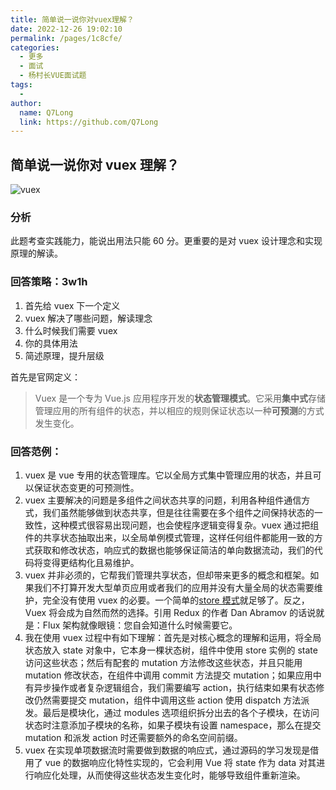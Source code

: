 ```yaml
---
title: 简单说一说你对vuex理解？
date: 2022-12-26 19:02:10
permalink: /pages/1c8cfe/
categories:
  - 更多
  - 面试
  - 杨村长VUE面试题
tags:
  -
author:
  name: Q7Long
  link: https://github.com/Q7Long
---
```


## 简单说一说你对 vuex 理解？

![vuex](http://zql.eu5.org/images/qlBlog_images/%E9%9D%A2%E8%AF%95%E9%A2%98/%E6%9D%A8%E6%9D%91%E9%95%BFVue%E9%9D%A2%E8%AF%95%E9%A2%98/vuex.png)

### 分析

此题考查实践能力，能说出用法只能 60 分。更重要的是对 vuex 设计理念和实现原理的解读。

### 回答策略：3w1h

1. 首先给 vuex 下一个定义
2. vuex 解决了哪些问题，解读理念
3. 什么时候我们需要 vuex
4. 你的具体用法
5. 简述原理，提升层级

首先是官网定义：

> Vuex 是一个专为 Vue.js 应用程序开发的**状态管理模式**。它采用**集中式**存储管理应用的所有组件的状态，并以相应的规则保证状态以一种**可预测**的方式发生变化。

### 回答范例：

1. vuex 是 vue 专用的状态管理库。它以全局方式集中管理应用的状态，并且可以保证状态变更的可预测性。
2. vuex 主要解决的问题是多组件之间状态共享的问题，利用各种组件通信方式，我们虽然能够做到状态共享，但是往往需要在多个组件之间保持状态的一致性，这种模式很容易出现问题，也会使程序逻辑变得复杂。vuex 通过把组件的共享状态抽取出来，以全局单例模式管理，这样任何组件都能用一致的方式获取和修改状态，响应式的数据也能够保证简洁的单向数据流动，我们的代码将变得更结构化且易维护。
3. vuex 并非必须的，它帮我们管理共享状态，但却带来更多的概念和框架。如果我们不打算开发大型单页应用或者我们的应用并没有大量全局的状态需要维护，完全没有使用 vuex 的必要。一个简单的[store 模式](https://cn.vuejs.org/v2/guide/state-management.html#简单状态管理起步使用)就足够了。反之，Vuex 将会成为自然而然的选择。引用 Redux 的作者 Dan Abramov 的话说就是：Flux 架构就像眼镜：您自会知道什么时候需要它。
4. 我在使用 vuex 过程中有如下理解：首先是对核心概念的理解和运用，将全局状态放入 state 对象中，它本身一棵状态树，组件中使用 store 实例的 state 访问这些状态；然后有配套的 mutation 方法修改这些状态，并且只能用 mutation 修改状态，在组件中调用 commit 方法提交 mutation；如果应用中有异步操作或者复杂逻辑组合，我们需要编写 action，执行结束如果有状态修改仍然需要提交 mutation，组件中调用这些 action 使用 dispatch 方法派发。最后是模块化，通过 modules 选项组织拆分出去的各个子模块，在访问状态时注意添加子模块的名称，如果子模块有设置 namespace，那么在提交 mutation 和派发 action 时还需要额外的命名空间前缀。
5. vuex 在实现单项数据流时需要做到数据的响应式，通过源码的学习发现是借用了 vue 的数据响应化特性实现的，它会利用 Vue 将 state 作为 data 对其进行响应化处理，从而使得这些状态发生变化时，能够导致组件重新渲染。
